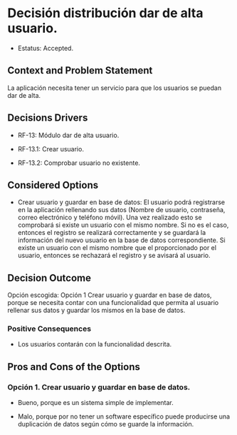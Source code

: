 # Decisión distribución dar de alta usuario.   

* Estatus: Accepted.   


## Context and Problem Statement    

La aplicación necesita tener un servicio para que los usuarios se puedan dar de alta. 
 

## Decisions Drivers   

* RF-13: Módulo dar de alta usuario. 

* RF-13.1: Crear usuario. 

* RF-13.2: Comprobar usuario no existente. 
 

## Considered Options   

*  Crear usuario y guardar en base de datos: El usuario podrá registrarse en la aplicación rellenando sus datos (Nombre de usuario, contraseña, correo electrónico y teléfono móvil). Una vez realizado esto se comprobará si existe un usuario con el mismo nombre. Si no es el caso, entonces el registro se realizará correctamente y se guardará la información del nuevo usuario en la base de datos correspondiente. Si existe un usuario con el mismo nombre que el proporcionado por el usuario, entonces se rechazará el registro y se avisará al usuario. 
 

## Decision Outcome    

Opción escogida: Opción 1 Crear usuario y guardar en base de datos, porque se necesita contar con una funcionalidad que permita al usuario rellenar sus datos y guardar los mismos en la base de datos. 


### Positive Consequences   

* Los usuarios contarán con la funcionalidad descrita. 


## Pros and Cons of the Options   
### Opción 1. Crear usuario y guardar en base de datos. 

* Bueno, porque es un sistema simple de implementar. 

* Malo, porque por no tener un software específico puede producirse una duplicación de datos según cómo se guarde la información. 

 

 